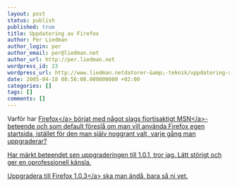 ```yaml
---
layout: post
status: publish
published: true
title: Uppdatering av Firefox
author: Per Liedman
author_login: per
author_email: per@liedman.net
author_url: http://per.liedman.net
wordpress_id: 23
wordpress_url: http://www.liedman.netdatorer-&amp;-teknik/uppdatering-av-firefox/
date: 2005-04-18 08:56:08.000000000 +02:00
categories: []
tags: []
comments: []
---
```

Varf&ouml;r har <a href="http:&#47;&#47;www.mozilla.org&#47;products&#47;firefox&#47;central.html">Firefox<&#47;a> b&ouml;rjat med n&aring;got slags fjortisaktigt <a href="http:&#47;&#47;www.msn.se">MSN<&#47;a>-beteende och som default f&ouml;resl&aring; om man vill anv&auml;nda Firefox egen startsida, ist&auml;llet f&ouml;r den man sj&auml;lv noggrant valt, varje g&aring;ng man uppgraderar?

Har m&auml;rkt beteendet sen uppgraderingen till 1.0.1, tror jag. L&auml;tt st&ouml;rigt och ger en oprofessionell k&auml;nsla.

Uppgradera till <a href="http:&#47;&#47;www.mozilla.org&#47;products&#47;firefox&#47;releases&#47;1.0.3.html">Firefox 1.0.3<&#47;a> ska man &auml;nd&aring;, bara s&aring; ni vet.
